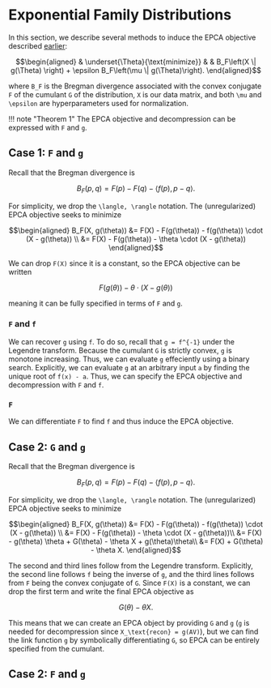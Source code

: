 # Exponential Family Distributions

In this section, we describe several methods to induce the EPCA objective described [earlier](./intro.md):

```math
\begin{aligned}
& \underset{\Theta}{\text{minimize}}
& & B_F\left(X \| g(\Theta) \right) + \epsilon B_F\left(\mu \| g(\Theta)\right).
\end{aligned}
```

where ``B_F`` is the Bregman divergence associated with the convex conjugate ``F`` of the cumulant ``G`` of the distribution, ``X`` is our data matrix, and both ``\mu`` and ``\epsilon`` are hyperparameters used for normalization.

!!! note "Theorem 1"
    The EPCA objective and decompression can be expressed with ``F`` and ``g``.

## Case 1: ``F`` and ``g``

Recall that the Bregman divergence is 

```math
B_F(p, q) = F(p) - F(q) - \langle f(p), p - q \rangle.
```

For simplicity, we drop the ``\langle, \rangle`` notation. The (unregularized) EPCA objective seeks to minimize 

```math
\begin{aligned}
B_F(X, g(\theta)) 
&= F(X) - F(g(\theta)) - f(g(\theta)) \cdot (X - g(\theta)) \\
&= F(X) - F(g(\theta)) - \theta \cdot (X - g(\theta))
\end{aligned}
```

We can drop ``F(X)`` since it is a constant, so the EPCA objective can be written

```math
F(g(\theta)) - \theta \cdot (X - g(\theta))
```

meaning it can be fully specified in terms of ``F`` and ``g``. 

### ``F`` and ``f``

We can recover ``g`` using ``f``. To do so, recall that ``g = f^{-1}`` under the Legendre transform. Because the cumulant ``G`` is strictly convex, ``g`` is monotone increasing. Thus, we can evaluate ``g`` effeciently using a binary search. Explicitly, we can evaluate ``g`` at an arbitrary input ``a`` by finding the unique root of ``f(x) - a``. Thus, we can specify the EPCA objective and decompression with ``F`` and ``f``. 

### ``F``

We can differentiate ``F`` to find ``f`` and thus induce the EPCA objective.


## Case 2: ``G`` and ``g``

Recall that the Bregman divergence is 

```math
B_F(p, q) = F(p) - F(q) - \langle f(p), p - q \rangle.
```

For simplicity, we drop the ``\langle, \rangle`` notation. The (unregularized) EPCA objective seeks to minimize 

```math
\begin{aligned}
B_F(X, g(\theta)) 
&= F(X) - F(g(\theta)) - f(g(\theta)) \cdot (X - g(\theta)) \\
&= F(X) - F(g(\theta)) - \theta \cdot (X - g(\theta))\\
&= F(X) - g(\theta) \theta + G(\theta) - \theta X + g(\theta)\theta\\
&= F(X) + G(\theta) - \theta X.
\end{aligned}
```

The second and third lines follow from the Legendre transform. Explicitly, the second line follows ``f`` being the inverse of ``g``, and the third lines follows from ``F`` being the convex conjugate of ``G``. Since ``F(X)`` is a constant, we can drop the first term and write the final EPCA objective as 

```math
G(\theta) - \theta X.
```

This means that we can create an EPCA object by providing ``G`` and ``g`` (``g`` is needed for decompression since ``X_\text{recon} = g(AV)``), but we can find the link function ``g`` by symbolically differentiating ``G``, so EPCA can be entirely specified from the cumulant.

## Case 2: ``F`` and ``g``




